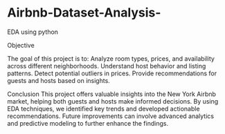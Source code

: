 # Airbnb-Dataset-Analysis-
EDA using python

Objective

The goal of this project is to:
Analyze room types, prices, and availability across different neighborhoods.
Understand host behavior and listing patterns.
Detect potential outliers in prices.
Provide recommendations for guests and hosts based on insights.

Conclusion
This project offers valuable insights into the New York Airbnb market, helping both guests and hosts make informed decisions. By using EDA techniques, we identified key trends and developed actionable recommendations. Future improvements can involve advanced analytics and predictive modeling to further enhance the findings.
